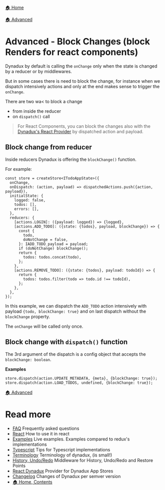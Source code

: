 [🏠 Home](../README.md)

[🏠 Advanced](./Advanced.md)

# Advanced - Block Changes (block Renders for react components)

Dynadux by default is calling the `onChange` only when the state is changed by a reducer or by middlewares.

But in some cases there is need to block the change, for instance when we dispatch intensively actions and only at the end makes sense to trigger the `onChange`. 

There are two wa< to block a change
- from inside the reducer
- on `dispatch()` call 

> For React Components, you can block the changes also with the [Dynadux's React Provider](https://github.com/aneldev/react-dynadux) by dispatched action and payload.

## Block change from reducer

Inside reducers Dynadux is offering the `blockChange()` function.

For example:

```
const store = createStore<ITodoAppState>({
  onChange,
  onDispatch: (action, payload) => dispatchedActions.push({action, payload}),
  initialState: {
    logged: false,
    todos: [],
    errors: [],
  },
  reducers: {
    [actions.LOGIN]: ({payload: logged}) => {logged},
    [actions.ADD_TODO]: ({state: {todos}, payload, blockChange}) => {
      const {
        todo,
        doNotChange = false,
      }: IADD_TODO_payload = payload;
      if (doNotChange) blockChange();
      return {
        todos: todos.concat(todo),
      };
    },
    [actions.REMOVE_TODO]: ({state: {todos}, payload: todoId}) => {
      return {
        todos: todos.filter(todo => todo.id !== todoId),
      };
    },
  },
});
```

In this example, we can dispatch the `ADD_TODO` action intensively with payload `{todo, blockChange: true}` and on last dispatch without the `blockChange` property.

The `onChange` will be called only once.

## Block change with `dispatch()` function

The 3rd argument of the dispatch is a config object that accepts the `blockChange: boolean`. 

**Examples**
 
```
store.dispatch(action.UPDATE_METADATA, {meta}, {blockChange: true});  
store.dispatch(action.LOAD_TODOS, undefined, {blockChange: true});    
```

[🏠 Advanced](./Advanced.md)

# Read more 

- [FAQ](./FAQ.md) Frequently asked questions
- [React](./React.md) How to use it in react
- [Examples](./Examples.md) Live examples. Examples compared to redux's implementations
- [Typescript](./doc/Typescript.md) Tips for Typescript implementations
- [Terminology](./Terminology.md) Terminology of dynadux, (is small!)
- [History, Undo/Redo](https://github.com/aneldev/dynadux-history-middleware) Middleware for History, Undo/Redo and Restore Points
- [React Dynadux](https://github.com/aneldev/react-dynadux) Provider for Dynadux App Stores
- [Changelog](./Changelog.md) Changes of Dynadux per semver version
- [🏠 Home, Contents](../README.md#table-of-contents)
